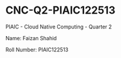 # CNC-Q2-PIAIC122513
PIAIC - Cloud Native Computing - Quarter 2

Name: Faizan Shahid

Roll Number: PIAIC122513

